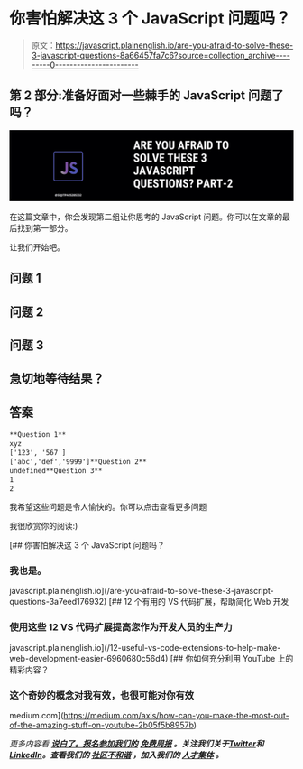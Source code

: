# 你害怕解决这 3 个 JavaScript 问题吗？

> 原文：<https://javascript.plainenglish.io/are-you-afraid-to-solve-these-3-javascript-questions-8a66457fa7c6?source=collection_archive---------0----------------------->

## 第 2 部分:准备好面对一些棘手的 JavaScript 问题了吗？

![](img/5af5ab123f6a9cdcd5b7a5777d79b577.png)

在这篇文章中，你会发现第二组让你思考的 JavaScript 问题。你可以在文章的最后找到第一部分。

让我们开始吧。

## 问题 1

## 问题 2

## 问题 3

## 急切地等待结果？

## 答案

```
**Question 1**
xyz
['123', '567']
['abc','def','9999']**Question 2**
undefined**Question 3**
1
2
```

我希望这些问题是令人愉快的。你可以点击查看更多问题

我很欣赏你的阅读:)

[](/are-you-afraid-to-solve-these-3-javascript-questions-3a7eed176932) [## 你害怕解决这 3 个 JavaScript 问题吗？

### 我也是。

javascript.plainenglish.io](/are-you-afraid-to-solve-these-3-javascript-questions-3a7eed176932) [](/12-useful-vs-code-extensions-to-help-make-web-development-easier-6960680c56d4) [## 12 个有用的 VS 代码扩展，帮助简化 Web 开发

### 使用这些 12 VS 代码扩展提高您作为开发人员的生产力

javascript.plainenglish.io](/12-useful-vs-code-extensions-to-help-make-web-development-easier-6960680c56d4) [](https://medium.com/axis/how-can-you-make-the-most-out-of-the-amazing-stuff-on-youtube-2b05f5b8957b) [## 你如何充分利用 YouTube 上的精彩内容？

### 这个奇妙的概念对我有效，也很可能对你有效

medium.com](https://medium.com/axis/how-can-you-make-the-most-out-of-the-amazing-stuff-on-youtube-2b05f5b8957b) 

*更多内容看* [***说白了。报名参加我们的***](https://plainenglish.io/) **[***免费周报***](http://newsletter.plainenglish.io/) *。关注我们关于*[***Twitter***](https://twitter.com/inPlainEngHQ)*和*[***LinkedIn***](https://www.linkedin.com/company/inplainenglish/)*。查看我们的* [***社区不和谐***](https://discord.gg/GtDtUAvyhW) *，加入我们的* [***人才集体***](https://inplainenglish.pallet.com/talent/welcome) *。***